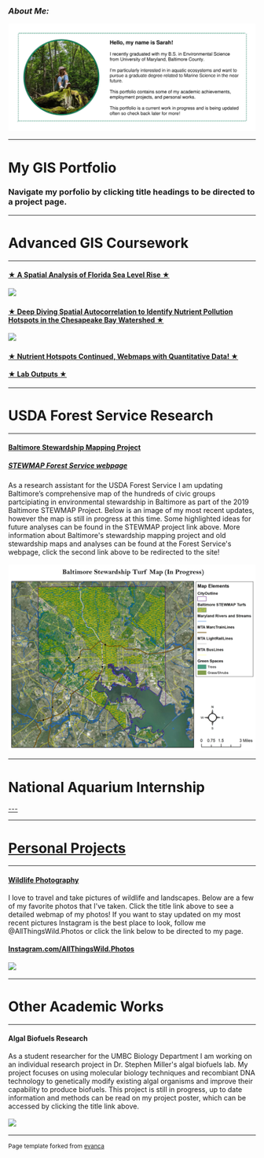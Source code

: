 ### ***About Me:***
<img src="images/AboutMe.jpg?raw=true"/>

---

# My GIS Portfolio
### Navigate my porfolio by clicking title headings to be directed to a project page. 
---
# Advanced GIS Coursework 
---
#### [★ A Spatial Analysis of Florida Sea Level Rise ★](/project1_486/index.md)
<img src="https://rad-sc.github.io/project1_486/images/SeaLevelRise.gif?raw=true"/>

#### [★ Deep Diving Spatial Autocorrelation to Identify Nutrient Pollution Hotspots in the Chesapeake Bay Watershed ★](/project2_486/index.md)
<img src="https://rad-sc.github.io/project2_486/WaterQualityStations.jpg?raw=true"/>

#### [★ Nutrient Hotspots Continued, Webmaps with Quantitative Data! ★](FinalProject_486/index.md)

#### [★ Lab Outputs ★](/labs/index.md) 
---
# USDA Forest Service Research
---
#### [Baltimore Stewardship Mapping Project](project_STEWMAP/index.md)
##### [STEWMAP Forest Service webpage](https://www.nrs.fs.fed.us/stew-map/baltimore/)
As a research assistant for the USDA Forest Service I am updating Baltimore’s comprehensive map of the hundreds of civic groups partcipiating in environmental stewardship in Baltimore as part of the 2019 Baltimore STEWMAP Project. Below is an image of my most recent updates, however the map is still in progress at this time. Some highlighted ideas for future analyses can be found in the STEWMAP project link above. 
More information about Baltimore's stewardship mapping project and old stewardship maps and analyses can be found at the Forest Service's webpage, click the second link above to be redirected to the site!
<br><br>
<img src="project_STEWMAP/STEWMAP2.jpg?raw=true"/>

---
# National Aquarium Internship
<a href="pdfs/UCEEI_presentation.pdf" class="image fit">
---

---
# Personal Projects
---
#### [Wildlife Photography](https://rad-sc.github.io/Webmap/qgis2web_photomap/index.html)
I love to travel and take pictures of wildlife and landscapes. Below are a few of my favorite photos that I've taken. Click the title link above to see a detailed webmap of my photos! If you want to stay updated on my most recent pictures Instagram is the best place to look, follow me @AllThingsWild.Photos or click the link below to be directed to my page.
#### [Instagram.com/AllThingsWild.Photos](https://www.instagram.com/allthingswild.photos/)
<img src="https://rad-sc.github.io/images/20200129_004923-COLLAGE.jpg?raw=true"/>

---
# Other Academic Works
---
#### Algal Biofuels Research
As a student researcher for the UMBC Biology Department I am working on an individual research project in Dr. Stephen Miller's algal biofuels lab. My project focuses on using molecular biology techniques and recombiant DNA technology to genetically modify existing algal organisms and improve their capability to produce biofuels. This project is still in progress, up to date information and methods can be read on my project poster, which can be accessed by clicking the title link above.
<br><br>
<img src="images/algae culture.jpg?raw=true"/>

---
<p style="font-size:12px">Page template forked from <a href="https://github.com/evanca/quick-portfolio">evanca</a></p>
<!-- Remove above link if you don't want to attibute -->
